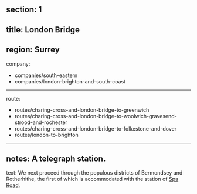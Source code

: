 section: 1
----
title: London Bridge
----
region: Surrey
----
company:
- companies/south-eastern
- companies/london-brighton-and-south-coast
----
route:
- routes/charing-cross-and-london-bridge-to-greenwich
- routes/charing-cross-and-london-bridge-to-woolwich-gravesend-strood-and-rochester
- routes/charing-cross-and-london-bridge-to-folkestone-and-dover
- routes/london-to-brighton
----
notes: A telegraph station.
----
text: We next proceed through the populous districts of Bermondsey and Rotherhithe, the first of which is accommodated with the station of [Spa Road](/stations/spa-road).
